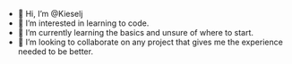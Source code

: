 - 👋 Hi, I’m @Kieselj
- 👀 I’m interested in learning to code. 
- 🌱 I’m currently learning the basics and unsure of where to start.
- 💞️ I’m looking to collaborate on any project that gives me the experience needed to be better. 

<!---
Kieselj/Kieselj is a ✨ special ✨ repository because its `README.md` (this file) appears on your GitHub profile.
You can click the Preview link to take a look at your changes.
--->
